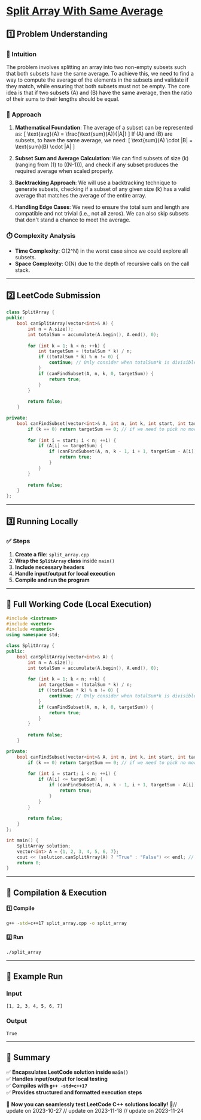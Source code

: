 # **[Split Array With Same Average](https://leetcode.com/problems/split-array-with-same-average/description/)**  

## **1️⃣ Problem Understanding**  
### **📌 Intuition**  
The problem involves splitting an array into two non-empty subsets such that both subsets have the same average. To achieve this, we need to find a way to compute the average of the elements in the subsets and validate if they match, while ensuring that both subsets must not be empty. The core idea is that if two subsets \(A\) and \(B\) have the same average, then the ratio of their sums to their lengths should be equal.

### **🚀 Approach**  
1. **Mathematical Foundation**: The average of a subset can be represented as:
   \[
   \text{avg}(A) = \frac{\text{sum}(A)}{|A|}
   \]
   If \(A\) and \(B\) are subsets, to have the same average, we need:
   \[
   \text{sum}(A) \cdot |B| = \text{sum}(B) \cdot |A|
   \]

2. **Subset Sum and Average Calculation**: We can find subsets of size \(k\) (ranging from \(1\) to \((N-1)\)), and check if any subset produces the required average when scaled properly.

3. **Backtracking Approach**: We will use a backtracking technique to generate subsets, checking if a subset of any given size \(k\) has a valid average that matches the average of the entire array.

4. **Handling Edge Cases**: We need to ensure the total sum and length are compatible and not trivial (i.e., not all zeros). We can also skip subsets that don't stand a chance to meet the average.

### **⏱️ Complexity Analysis**  
- **Time Complexity**: O(2^N) in the worst case since we could explore all subsets.
- **Space Complexity**: O(N) due to the depth of recursive calls on the call stack.

---  

## **2️⃣ LeetCode Submission**  
```cpp
class SplitArray {
public:
    bool canSplitArray(vector<int>& A) {
        int n = A.size();
        int totalSum = accumulate(A.begin(), A.end(), 0);
        
        for (int k = 1; k < n; ++k) {
            int targetSum = (totalSum * k) / n;
            if ((totalSum * k) % n != 0) {
                continue; // Only consider when totalSum*k is divisible by n
            }
            if (canFindSubset(A, n, k, 0, targetSum)) {
                return true;
            }
        }
        
        return false;
    }

private:
    bool canFindSubset(vector<int>& A, int n, int k, int start, int targetSum) {
        if (k == 0) return targetSum == 0; // if we need to pick no more elements
        
        for (int i = start; i < n; ++i) {
            if (A[i] <= targetSum) {
                if (canFindSubset(A, n, k - 1, i + 1, targetSum - A[i])) {
                    return true;
                }
            }
        }
        
        return false;
    }
};
```  

---  

## **3️⃣ Running Locally**  
### **✅ Steps**  
1. **Create a file**: `split_array.cpp`  
2. **Wrap the `SplitArray` class** inside `main()`  
3. **Include necessary headers**  
4. **Handle input/output for local execution**  
5. **Compile and run the program**  

---  

## **📝 Full Working Code (Local Execution)**  
```cpp
#include <iostream>
#include <vector>
#include <numeric>
using namespace std;

class SplitArray {
public:
    bool canSplitArray(vector<int>& A) {
        int n = A.size();
        int totalSum = accumulate(A.begin(), A.end(), 0);
        
        for (int k = 1; k < n; ++k) {
            int targetSum = (totalSum * k) / n;
            if ((totalSum * k) % n != 0) {
                continue; // Only consider when totalSum*k is divisible by n
            }
            if (canFindSubset(A, n, k, 0, targetSum)) {
                return true;
            }
        }
        
        return false;
    }

private:
    bool canFindSubset(vector<int>& A, int n, int k, int start, int targetSum) {
        if (k == 0) return targetSum == 0; // if we need to pick no more elements
        
        for (int i = start; i < n; ++i) {
            if (A[i] <= targetSum) {
                if (canFindSubset(A, n, k - 1, i + 1, targetSum - A[i])) {
                    return true;
                }
            }
        }
        
        return false;
    }
};

int main() {
    SplitArray solution;
    vector<int> A = {1, 2, 3, 4, 5, 6, 7};
    cout << (solution.canSplitArray(A) ? "True" : "False") << endl; // Example test case
    return 0;
}
```  

---  

## **🔧 Compilation & Execution**  
#### **1️⃣ Compile**  
```bash
g++ -std=c++17 split_array.cpp -o split_array
```  

#### **2️⃣ Run**  
```bash
./split_array
```  

---  

## **🎯 Example Run**  
### **Input**  
```
[1, 2, 3, 4, 5, 6, 7]
```  
### **Output**  
```
True
```  

---  

## **📌 Summary**  
✅ **Encapsulates LeetCode solution inside `main()`**  
✅ **Handles input/output for local testing**  
✅ **Compiles with `g++ -std=c++17`**  
✅ **Provides structured and formatted execution steps**  

🚀 **Now you can seamlessly test LeetCode C++ solutions locally!** 🚀// update on 2023-10-27
// update on 2023-11-18
// update on 2023-11-24
